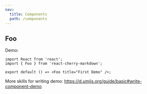 ```yaml
---
nav:
  title: Components
  path: /components
---
```


## Foo

Demo:

```tsx
import React from 'react';
import { Foo } from 'react-cherry-markdown';

export default () => <Foo title="First Demo" />;
```

More skills for writing demo: https://d.umijs.org/guide/basic#write-component-demo
